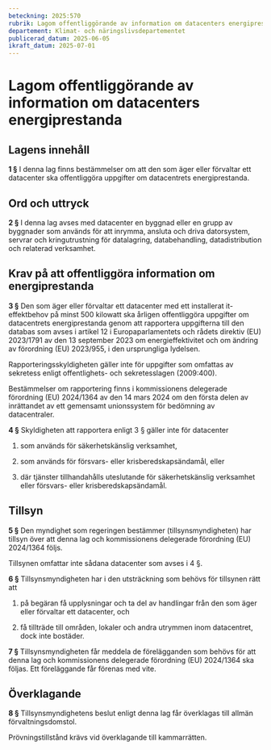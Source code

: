 ```yaml
---
beteckning: 2025:570
rubrik: Lagom offentliggörande av information om datacenters energiprestanda
departement: Klimat- och näringslivsdepartementet
publicerad_datum: 2025-06-05
ikraft_datum: 2025-07-01
---
```


# Lagom offentliggörande av information om datacenters energiprestanda

## Lagens innehåll

**1 §** I denna lag finns bestämmelser om att den som äger eller förvaltar ett datacenter ska offentliggöra uppgifter om datacentrets energiprestanda.

## Ord och uttryck

**2 §** I denna lag avses med datacenter en byggnad eller en grupp av byggnader som används för att inrymma, ansluta och driva datorsystem, servrar och kringutrustning för datalagring, databehandling, datadistribution och relaterad verksamhet.

## Krav på att offentliggöra information om energiprestanda

**3 §** Den som äger eller förvaltar ett datacenter med ett installerat it-effektbehov på minst 500 kilowatt ska årligen offentliggöra uppgifter om datacentrets energiprestanda genom att rapportera uppgifterna till den databas som avses i artikel 12 i Europaparlamentets och rådets direktiv (EU) 2023/1791 av den 13 september 2023 om energieffektivitet och om ändring av förordning (EU) 2023/955, i den ursprungliga lydelsen.

Rapporteringsskyldigheten gäller inte för uppgifter som omfattas av sekretess enligt offentlighets- och sekretesslagen (2009:400).

Bestämmelser om rapportering finns i kommissionens delegerade förordning (EU) 2024/1364 av den 14 mars 2024 om den första delen av inrättandet av ett gemensamt unionssystem för bedömning av datacentraler.

**4 §** Skyldigheten att rapportera enligt 3 § gäller inte för datacenter

1. som används för säkerhetskänslig verksamhet,

2. som används för försvars- eller krisberedskapsändamål, eller

3. där tjänster tillhandahålls uteslutande för säkerhetskänslig verksamhet eller försvars- eller krisberedskapsändamål.

## Tillsyn

**5 §** Den myndighet som regeringen bestämmer (tillsynsmyndigheten) har tillsyn över att denna lag och kommissionens delegerade förordning (EU) 2024/1364 följs.

Tillsynen omfattar inte sådana datacenter som avses i 4 §.

**6 §** Tillsynsmyndigheten har i den utsträckning som behövs för tillsynen rätt att

1. på begäran få upplysningar och ta del av handlingar från den som äger eller förvaltar ett datacenter, och

2. få tillträde till områden, lokaler och andra utrymmen inom datacentret, dock inte bostäder.

**7 §** Tillsynsmyndigheten får meddela de förelägganden som behövs för att denna lag och kommissionens delegerade förordning (EU) 2024/1364 ska följas. Ett föreläggande får förenas med vite.

## Överklagande

**8 §** Tillsynsmyndighetens beslut enligt denna lag får överklagas till allmän förvaltningsdomstol.

Prövningstillstånd krävs vid överklagande till kammarrätten.